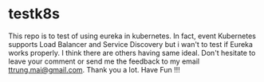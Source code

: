 # testk8s
This repo is to test of using eureka in kubernetes.
In fact, event Kubernetes supports Load Balancer and Service Discovery but i wan't to test if Eureka works properly. 
I think there are others having same ideal.
Don't hesitate to leave your comment or send me the feedback to my email ttrung.mai@gmail.com. Thank you a lot.
Have Fun !!!
